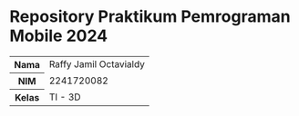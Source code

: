 # Repository Praktikum Pemrograman Mobile 2024

<table>
  <tr>
    <th>Nama</th>
    <td>Raffy Jamil Octavialdy</td>
  </tr>
  <tr>
    <th>NIM</th>
    <td>2241720082</td>
  </tr>
  <tr>
    <th>Kelas</th>
    <td>TI - 3D</td>
  </tr>
</table>